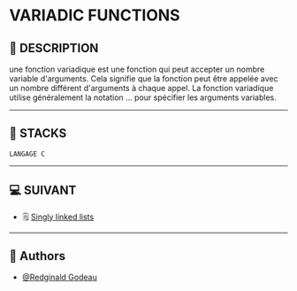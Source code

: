 # VARIADIC FUNCTIONS


## 📑 DESCRIPTION

une fonction variadique est une fonction qui peut accepter un nombre variable d'arguments. Cela signifie que la fonction peut être appelée avec un nombre différent d'arguments à chaque appel. La fonction variadique utilise généralement la notation ... pour spécifier les arguments variables.

----------------------
## 🔧 STACKS

    LANGAGE C

----------------------
## 💻 SUIVANT

  - 🗒 [Singly linked lists](https://github.com/RedginaldGodeau/holbertonschool-low_level_programming/tree/main/singly_linked_lists)
  
----------------------
## 👦 Authors

- [@Redginald Godeau](https://github.com/RedginaldGodeau)
